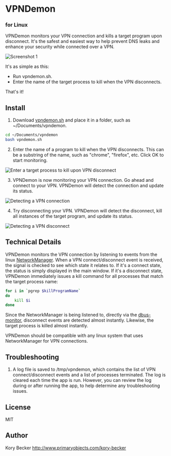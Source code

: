 VPNDemon
=========
### for Linux


VPNDemon monitors your VPN connection and kills a target program upon disconnect. It's the safest and easiest way to help prevent DNS leaks and enhance your security while connected over a VPN.

![Screenshot 1](https://raw.githubusercontent.com/primaryobjects/vpndemon/master/screenshots/screenshot4.png)

It's as simple as this:

- Run vpndemon.sh.
- Enter the name of the target process to kill when the VPN disconnects.

That's it!

Install
---

1. Download [vpndemon.sh](https://raw.githubusercontent.com/primaryobjects/vpndemon/master/vpndemon.sh) and place it in a folder, such as ~/Documents/vpndemon.

 ```sh
 cd ~/Documents/vpndemon
 bash vpndemon.sh
 ```

2. Enter the name of a program to kill when the VPN disconnects. This can be a substring of the name, such as "chrome", "firefox", etc. Click OK to start monitoring.

 ![Enter a target process to kill upon VPN disconnect](https://raw.githubusercontent.com/primaryobjects/vpndemon/master/screenshots/screenshot2.png)

3. VPNDemon is now monitoring your VPN connection. Go ahead and connect to your VPN. VPNDemon will detect the connection and update its status.

 ![Detecting a VPN connection](https://raw.githubusercontent.com/primaryobjects/vpndemon/master/screenshots/screenshot3.png)

4. Try disconnecting your VPN. VPNDemon will detect the disconnect, kill all instances of the target program, and update its status.

 ![Detecting a VPN disconnect](https://raw.githubusercontent.com/primaryobjects/vpndemon/master/screenshots/screenshot4.png)

Technical Details
---

VPNDemon monitors the VPN connection by listening to events from the linux [NetworkManager](https://wiki.archlinux.org/index.php/NetworkManager). When a VPN connect/disconnect event is received, the signal is checked to see which state it relates to. If it's a connect state, the status is simply displayed in the main window. If it's a disconnect state, VPNDemon immediately issues a kill command for all processes that match the target process name:

```sh
for i in `pgrep $killProgramName`
do
    kill $i
done
```

Since the NetworkManager is being listened to, directly via the [dbus-monitor](http://dbus.freedesktop.org/doc/dbus-monitor.1.html), disconnect events are detected almost instantly. Likewise, the target process is killed almost instantly.

VPNDemon should be compatible with any linux system that uses NetworkManager for VPN connections.


Troubleshooting
---

1. A log file is saved to /tmp/vpndemon, which contains the list of VPN connect/disconnect events and a list of processes terminated. The log is cleared each time the app is run. However, you can review the log during or after running the app, to help determine any troubleshooting issues.

License
----

MIT

Author
----
Kory Becker
http://www.primaryobjects.com/kory-becker
